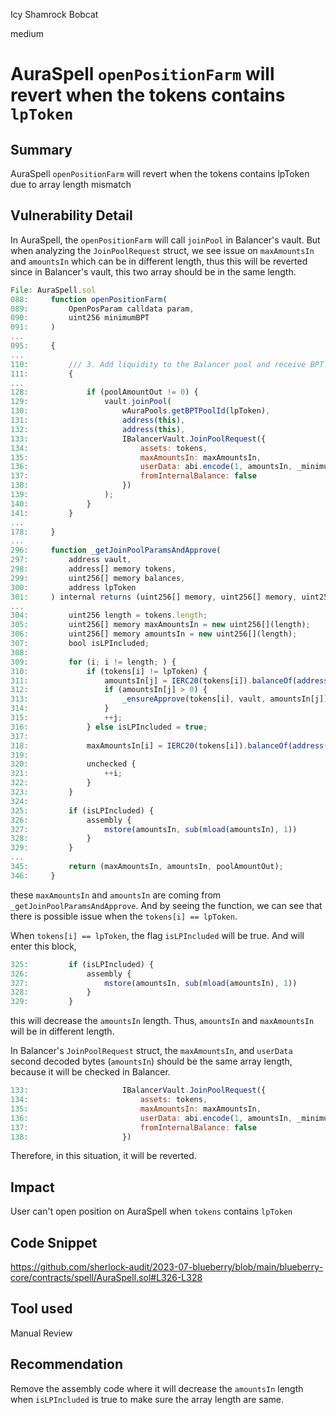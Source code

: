 Icy Shamrock Bobcat

medium

# AuraSpell `openPositionFarm` will revert when the tokens contains `lpToken`
## Summary

AuraSpell `openPositionFarm` will revert when the tokens contains lpToken due to array length mismatch

## Vulnerability Detail

In AuraSpell, the `openPositionFarm` will call `joinPool` in Balancer's vault. But when analyzing the `JoinPoolRequest` struct, we see issue on `maxAmountsIn` and `amountsIn` which can be in different length, thus this will be reverted since in Balancer's vault, this two array should be in the same length.

```js
File: AuraSpell.sol
088:     function openPositionFarm(
089:         OpenPosParam calldata param,
090:         uint256 minimumBPT
091:     )
...
095:     {
...
110:         /// 3. Add liquidity to the Balancer pool and receive BPT in return.
111:         {
...
128:             if (poolAmountOut != 0) {
129:                 vault.joinPool(
130:                     wAuraPools.getBPTPoolId(lpToken),
131:                     address(this),
132:                     address(this),
133:                     IBalancerVault.JoinPoolRequest({
134:                         assets: tokens,
135:                         maxAmountsIn: maxAmountsIn,
136:                         userData: abi.encode(1, amountsIn, _minimumBPT),
137:                         fromInternalBalance: false
138:                     })
139:                 );
140:             }
141:         }
...
178:     }
...
296:     function _getJoinPoolParamsAndApprove(
297:         address vault,
298:         address[] memory tokens,
299:         uint256[] memory balances,
300:         address lpToken
301:     ) internal returns (uint256[] memory, uint256[] memory, uint256) {
...
304:         uint256 length = tokens.length;
305:         uint256[] memory maxAmountsIn = new uint256[](length);
306:         uint256[] memory amountsIn = new uint256[](length);
307:         bool isLPIncluded;
308:
309:         for (i; i != length; ) {
310:             if (tokens[i] != lpToken) {
311:                 amountsIn[j] = IERC20(tokens[i]).balanceOf(address(this));
312:                 if (amountsIn[j] > 0) {
313:                     _ensureApprove(tokens[i], vault, amountsIn[j]);
314:                 }
315:                 ++j;
316:             } else isLPIncluded = true;
317:
318:             maxAmountsIn[i] = IERC20(tokens[i]).balanceOf(address(this));
319:
320:             unchecked {
321:                 ++i;
322:             }
323:         }
324:
325:         if (isLPIncluded) {
326:             assembly {
327:                 mstore(amountsIn, sub(mload(amountsIn), 1))
328:             }
329:         }
...
345:         return (maxAmountsIn, amountsIn, poolAmountOut);
346:     }
```

these `maxAmountsIn` and `amountsIn` are coming from `_getJoinPoolParamsAndApprove`. And by seeing the function, we can see that there is possible issue when the `tokens[i] == lpToken`.

When `tokens[i] == lpToken`, the flag `isLPIncluded` will be true. And will enter this block,

```js
325:         if (isLPIncluded) {
326:             assembly {
327:                 mstore(amountsIn, sub(mload(amountsIn), 1))
328:             }
329:         }
```

this will decrease the `amountsIn` length. Thus, `amountsIn` and `maxAmountsIn` will be in different length.

In Balancer's `JoinPoolRequest` struct, the `maxAmountsIn`, and `userData` second decoded bytes (`amountsIn`) should be the same array length, because it will be checked in Balancer.

```js
133:                     IBalancerVault.JoinPoolRequest({
134:                         assets: tokens,
135:                         maxAmountsIn: maxAmountsIn,
136:                         userData: abi.encode(1, amountsIn, _minimumBPT),
137:                         fromInternalBalance: false
138:                     })
```

Therefore, in this situation, it will be reverted.

## Impact

User can't open position on AuraSpell when `tokens` contains `lpToken`

## Code Snippet

https://github.com/sherlock-audit/2023-07-blueberry/blob/main/blueberry-core/contracts/spell/AuraSpell.sol#L326-L328

## Tool used

Manual Review

## Recommendation

Remove the assembly code where it will decrease the `amountsIn` length when `isLPIncluded` is true to make sure the array length are same.
